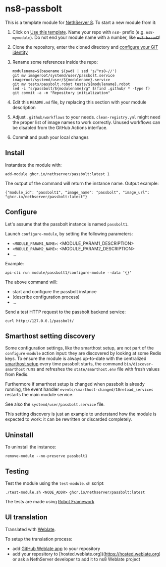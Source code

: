 # ns8-passbolt

This is a template module for [NethServer 8](https://github.com/NethServer/ns8-core).
To start a new module from it:

1. Click on [Use this template](https://github.com/NethServer/ns8-passbolt/generate).
   Name your repo with `ns8-` prefix (e.g. `ns8-mymodule`). 
   Do not end your module name with a number, like ~~`ns8-baaad2`~~!

1. Clone the repository, enter the cloned directory and
   [configure your GIT identity](https://git-scm.com/book/en/v2/Getting-Started-First-Time-Git-Setup#_your_identity)

1. Rename some references inside the repo:
   ```
   modulename=$(basename $(pwd) | sed 's/^ns8-//')
   git mv imageroot/systemd/user/passbolt.service imageroot/systemd/user/${modulename}.service
   git mv tests/passbolt.robot tests/${modulename}.robot
   sed -i "s/passbolt/${modulename}/g" $(find .github/ * -type f)
   git commit -a -m "Repository initialization"
   ```

1. Edit this `README.md` file, by replacing this section with your module
   description

1. Adjust `.github/workflows` to your needs. `clean-registry.yml` might
   need the proper list of image names to work correctly. Unused workflows
   can be disabled from the GitHub Actions interface.

1. Commit and push your local changes

## Install

Instantiate the module with:

    add-module ghcr.io/nethserver/passbolt:latest 1

The output of the command will return the instance name.
Output example:

    {"module_id": "passbolt1", "image_name": "passbolt", "image_url": "ghcr.io/nethserver/passbolt:latest"}

## Configure

Let's assume that the passbolt instance is named `passbolt1`.

Launch `configure-module`, by setting the following parameters:
- `<MODULE_PARAM1_NAME>`: <MODULE_PARAM1_DESCRIPTION>
- `<MODULE_PARAM2_NAME>`: <MODULE_PARAM2_DESCRIPTION>
- ...

Example:

    api-cli run module/passbolt1/configure-module --data '{}'

The above command will:
- start and configure the passbolt instance
- (describe configuration process)
- ...

Send a test HTTP request to the passbolt backend service:

    curl http://127.0.0.1/passbolt/

## Smarthost setting discovery

Some configuration settings, like the smarthost setup, are not part of the
`configure-module` action input: they are discovered by looking at some
Redis keys.  To ensure the module is always up-to-date with the
centralized [smarthost
setup](https://nethserver.github.io/ns8-core/core/smarthost/) every time
passbolt starts, the command `bin/discover-smarthost` runs and refreshes
the `state/smarthost.env` file with fresh values from Redis.

Furthermore if smarthost setup is changed when passbolt is already
running, the event handler `events/smarthost-changed/10reload_services`
restarts the main module service.

See also the `systemd/user/passbolt.service` file.

This setting discovery is just an example to understand how the module is
expected to work: it can be rewritten or discarded completely.

## Uninstall

To uninstall the instance:

    remove-module --no-preserve passbolt1

## Testing

Test the module using the `test-module.sh` script:


    ./test-module.sh <NODE_ADDR> ghcr.io/nethserver/passbolt:latest

The tests are made using [Robot Framework](https://robotframework.org/)

## UI translation

Translated with [Weblate](https://hosted.weblate.org/projects/ns8/).

To setup the translation process:

- add [GitHub Weblate app](https://docs.weblate.org/en/latest/admin/continuous.html#github-setup) to your repository
- add your repository to [hosted.weblate.org]((https://hosted.weblate.org) or ask a NethServer developer to add it to ns8 Weblate project
